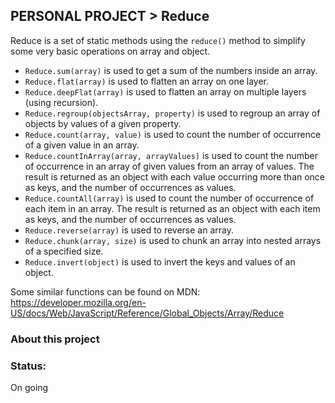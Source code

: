 ## PERSONAL PROJECT > Reduce
Reduce is a set of static methods using the `reduce()` method to simplify some very basic operations on array and object.  

- `Reduce.sum(array)` is used to get a sum of the numbers inside an array.   
- `Reduce.flat(array)` is used to flatten an array on one layer.  
- `Reduce.deepFlat(array)` is used to flatten an array on multiple layers (using recursion).  
- `Reduce.regroup(objectsArray, property)` is used to regroup an array of objects by values of a given property.  
- `Reduce.count(array, value)` is used to count the number of occurrence of a given value in an array.  
- `Reduce.countInArray(array, arrayValues)` is used to count the number of occurrence in an array of given values from an array of values. The result is returned as an object with each value occurring more than once as keys, and the number of occurrences as values.  
- `Reduce.countAll(array)` is used to count the number of occurrence of each item in an array. The result is returned as an object with each item as keys, and the number of occurrences as values.  
- `Reduce.reverse(array)` is used to reverse an array.  
- `Reduce.chunk(array, size)` is used to chunk an array into nested arrays of a specified size.  
- `Reduce.invert(object)` is used to invert the keys and values of an object.  

Some similar functions can be found on MDN: https://developer.mozilla.org/en-US/docs/Web/JavaScript/Reference/Global_Objects/Array/Reduce

### About this project
### Status:  
On going
